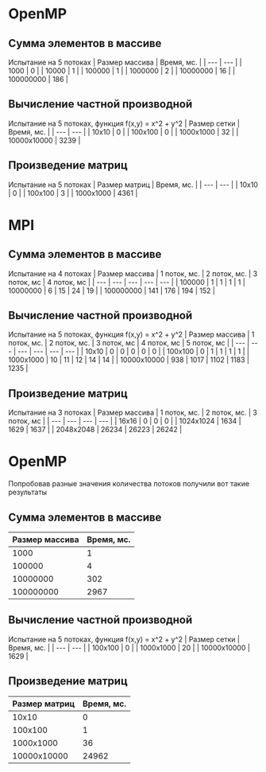 # OpenMP
## Сумма элементов в массиве
Испытание на 5 потоках
| Размер массива | Время, мс. |
| --- | --- |
| 1000 | 0 |
| 10000 | 1 |
| 100000 | 1 |
| 1000000 | 2 |
| 10000000 | 16 |
| 100000000 | 186 |

## Вычисление частной производной
Испытание на 5 потоках, функция f(x,y) = x^2 + y^2
| Размер сетки | Время, мс. |
| --- | --- |
| 10x10 | 0 |
| 100x100 | 0 |
| 1000x1000 | 32 |
| 10000x10000 | 3239 |

## Произведение матриц
Испытание на 5 потоках
| Размер матриц | Время, мс. |
| --- | --- |
| 10x10 | 0 |
| 100x100 | 3 |
| 1000x1000 | 4361 |

# MPI
## Сумма элементов в массиве
Испытание на 4 потоках
| Размер массива | 1 поток, мс. | 2 поток, мс. | 3 поток, мс | 4 поток, мс |
| --- | --- | --- | --- | --- |
| 100000 | 1 | 1 | 1 | 1 
| 10000000 | 6 | 15 | 24 | 19 |
| 100000000 | 141 | 176 | 194 | 152 |

## Вычисление частной производной
Испытание на 5 потоках, функция f(x,y) = x^2 + y^2
| Размер массива | 1 поток, мс. | 2 поток, мс. | 3 поток, мс | 4 поток, мс | 5 поток, мс | 
| --- | --- | --- | --- | --- | --- |
| 10x10 | 0 | 0 | 0 | 0 | 0 | 
| 100x100 | 0 | 1 | 1 | 1 | 1 |
| 1000x1000 | 10 | 11 | 12 | 14 | 14 | 
| 10000x10000 | 938 | 1017 | 1102 | 1183 | 1235 | 

## Произведение матриц
Испытание на 3 потоках
| Размер массива | 1 поток, мс. | 2 поток, мс. | 3 поток, мс |
| --- | --- | --- | --- |
| 16x16 | 0 | 0 | 0 | 
| 1024x1024 | 1634 | 1629 | 1637 |
| 2048x2048 | 26234 | 26223 | 26242 |

# OpenMP
Попробовав разные значения количества потоков получили вот такие результаты
## Сумма элементов в массиве
| Размер массива | Время, мс. |
| --- | --- |
| 1000 | 1 |
| 100000 | 4 |
| 10000000 | 302 |
| 100000000 | 2967 |

## Вычисление частной производной
Испытание на 5 потоках, функция f(x,y) = x^2 + y^2
| Размер сетки | Время, мс. |
| --- | --- |
| 100x100 | 0 |
| 1000x1000 | 20 |
| 10000x10000 | 1629 |

## Произведение матриц
| Размер матриц | Время, мс. |
| --- | --- |
| 10x10 | 0 |
| 100x100 | 1 |
| 1000x1000 | 36 |
| 10000x10000 | 24962 |
